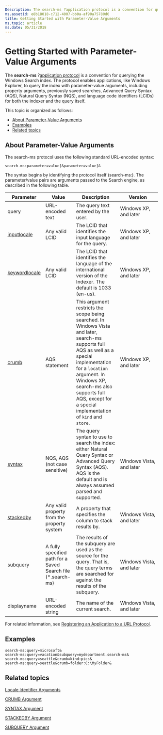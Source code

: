 ```yaml
---
Description: The search-ms ?application protocol is a convention for querying the Windows Search index.
ms.assetid: e8b18018-c712-4007-bb0a-af90a75780d6
title: Getting Started with Parameter-Value Arguments
ms.topic: article
ms.date: 05/31/2018
---
```


# Getting Started with Parameter-Value Arguments

The **search-ms** ?[application protocol](https://msdn.microsoft.com/library/Aa767916(VS.85).aspx) is a convention for querying the Windows Search index. The protocol enables applications, like Windows Explorer, to query the index with parameter-value arguments, including property arguments, previously saved searches, Advanced Query Syntax (AQS), Natural Query Syntax (NQS), and language code identifiers (LCIDs) for both the indexer and the query itself.

This topic is organized as follows:

- [About Parameter-Value Arguments](#about-parameter-value-arguments)
- [Examples](#examples)
- [Related topics](#related-topics)

## About Parameter-Value Arguments

The search-ms protocol uses the following standard URL-encoded syntax:

```
search-ms:parameter=value[&parameter=value]&
```

The syntax begins by identifying the protocol itself (search-ms:). The parameter/value pairs are arguments passed to the Search engine, as described in the following table.

| Parameter                                                    | Value                                                         | Description                                                                                                                                                                                                                                                                | Version                  |
|--------------------------------------------------------------|---------------------------------------------------------------|----------------------------------------------------------------------------------------------------------------------------------------------------------------------------------------------------------------------------------------------------------------------------|--------------------------|
| query                                                        | URL-encoded text                                              | The query text entered by the user.                                                                                                                                                                                                                                        | Windows XP, and later    |
| [inputlocale](-search-3x-wds-qryidx-localeidentifiers.md)   | Any valid LCID                                                | The LCID that identifies the input language for the query.                                                                                                                                                                                                                 | Windows XP, and later    |
| [keywordlocale](-search-3x-wds-qryidx-localeidentifiers.md) | Any valid LCID                                                | The LCID that identifies the language of the international version of the Indexer. The default is 1033 (en-us).                                                                                                                                                            | Windows XP, and later    |
| [crumb](-search-3x-wds-qryidx-crumb.md)                     | AQS statement                                                 | This argument restricts the scope being searched. In Windows Vista and later, search-ms supports full AQS as well as a special implementation for a `location` argument. In Windows XP, search-ms also supports full AQS, except for a special implementation of `kind` and `store`. | Windows XP, and later    |
| [syntax](-search-3x-wds-qryidx-syntaxargument.md)           | NQS, AQS (not case sensitive)                                 | The query syntax to use to search the index: either Natural Query Syntax or Advanced Query Syntax (AQS). AQS is the default and is always assumed parsed and supported.                                                                                                    | Windows Vista, and later |
| [stackedby](-search-3x-wds-qryidx-stackedby.md)             | Any valid property from the property system                   | A property that specifies the column to stack results by.                                                                                                                                                                                                                  | Windows Vista, and later |
| [subquery](-search-3x-wds-qryidx-subquery.md)               | A fully specified path for a Saved Search file (\*.search-ms) | The results of the subquery are used as the source for the query. That is, the query terms are searched for against the results of the subquery.                                                                                                                           | Windows Vista, and later |
| displayname                                                  | URL-encoded string                                            | The name of the current search.                                                                                                                                                                                                                                            | Windows Vista, and later |


For related information, see [Registering an Application to a URL Protocol](https://msdn.microsoft.com/library/Aa767914(v=VS.85).aspx).

## Examples

```
search-ms:query=microsoft&
search-ms:query=vacation&subquery=mydepartment.search-ms&
search-ms:query=seattle&crumb=kind:pics&
search-ms:query=seattle&crumb=folder:C:\MyFolder&
```

## Related topics

[Locale Identifier Arguments](-search-3x-wds-qryidx-localeidentifiers.md)

[CRUMB Argument](-search-3x-wds-qryidx-crumb.md)

[SYNTAX Argument](-search-3x-wds-qryidx-syntaxargument.md)

[STACKEDBY Argument](-search-3x-wds-qryidx-stackedby.md)

[SUBQUERY Argument](-search-3x-wds-qryidx-subquery.md)
